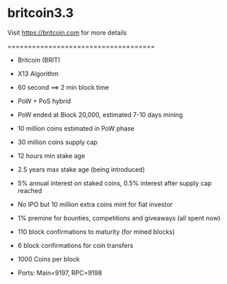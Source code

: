 # britcoin3.3
Visit https://britcoin.com for more details

====================================

- Britcoin (BRIT)

- X13 Algorithm

- 60 second ==> 2 min block time

- PoW + PoS hybrid

- PoW ended at Block 20,000, estimated 7-10 days mining

- 10 million coins estimated in PoW phase

- 30 million coins supply cap

- 12 hours min stake age

- 2.5 years max stake age (being introduced)

- 5% annual interest on staked coins, 0.5% interest after supply cap reached

- No IPO but 10 million extra coins mint for fiat investor

- 1% premine for bounties, competitions and giveaways (all spent now)

- 110 block confirmations to maturity (for mined blocks)

- 6 block confirmations for coin transfers

- 1000 Coins per block

- Ports: Main=9197, RPC=9198
